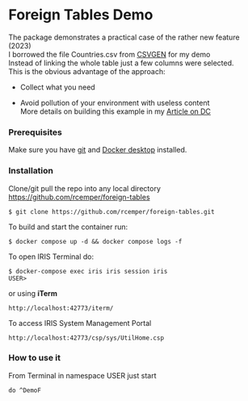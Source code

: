 # Foreign Tables Demo
The package demonstrates a practical case of the rather new feature (2023)    
I borrowed the file Countries.csv from [CSVGEN](https://openexchange.intersystems.com/package/csvgen) for my demo   
Instead of linking the whole table just a few columns were selected.   
This is the obvious advantage of the approach:
* Collect what you need    
+ Avoid pollution of your environment with useless content   
More details on building this example in my [Article on DC](https://community.intersystems.com/post/foreign-tables-csv-action)

### Prerequisites
Make sure you have [git](https://git-scm.com/book/en/v2/Getting-Started-Installing-Git) and [Docker desktop](https://www.docker.com/products/docker-desktop) installed.
### Installation
Clone/git pull the repo into any local directory   https://github.com/rcemper/foreign-tables
```
$ git clone https://github.com/rcemper/foreign-tables.git
```
To build and start the container run:
```
$ docker compose up -d && docker compose logs -f
```
To open IRIS Terminal do:
```
$ docker-compose exec iris iris session iris
USER>
```
or using **iTerm**
```
http://localhost:42773/iterm/
```
To access IRIS System Management Portal
```
http://localhost:42773/csp/sys/UtilHome.csp
```
### How to use it
From Terminal in namespace USER just start
```
do ^DemoF
``` 
  
